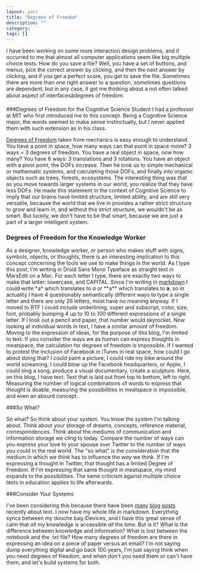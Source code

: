 ```yaml
---
layout: post
title: "Degrees of Freedom"
description: ""
category: 
tags: []
---
```


I have been working on some more interaction design problems, and it occurred to me that almost all computer applications seem like big multiple choice tests. How do you save a file? Well, you have a set of buttons, and menus, pick the correct answer by clicking, and then the next answer by clicking, and if you get a perfect score, you get to save the file. Sometimes there are more than one right answer to a question, sometimes questions are dependent, but in any case, it got me thinking about a not often talked about aspect of interfacesâdegrees of freedom.

###Degrees of Freedom for the Cognitive Science Student
I had a professor at MIT who first introduced me to this concept. Being a Cognitive Science major, the words seemed to make sense instinctually, but I never applied them with such extension as in his class.

[Degrees of Freedom][1] taken from mechanics is easy enough to understand. You have a point in space, how many ways can that point in space move? 3 ways = 3 degrees of freedom. You have a real object in space, now how many? You have 6 ways: 3 translations and 3 rotations. You have an object with a pivot point, the DOFs increase. Then he took us to simple mechanical or mathematic systems, and calculating those DOFs, and finally into organic objects such as trees, forests, ecosystems. The interesting thing was that as you move towards larger systems in our world, you realize that they have less DOFs. He made this statement in the context of Cognitive Science to imply that our brains have limited structure, limited ability, and are still very versatile, because the world that we live in provides a rather strict structure to grow and learn in, and without this strict structure, we wouldn't be as smart. But luckily, we don't have to be that smart, because we are just a part of a larger intelligent system.

### Degrees of Freedom for the Knowledge Worker

As a designer, knowledge worker, or person who makes stuff with signs, symbols, objects, or thoughts, there is an interesting implication to this concept concerning the tools we use to make things in the world. As I type this post, I'm writing in Droid Sans Mono Typeface as straight text in MarsEdit on a Mac. For each letter I type, there are exactly two ways to make that letter: lowercase, and CAPITAL. Since I'm writing in [markdown][5] I could write \*a\* which translates to *a* or \*\*a\*\* which translates to **a**, so in actuality I have 4 questionably semantically different ways to type a single letter and there are only 26 letters, most have no meaning anyway. If I moved to RTF I could include underlining, super and subscript, color, size, font, probably bumping 4 up to 10 to 100 different expressions of a single letter. If I took out a pencil and paper, that number would skyrocket. Now looking at individual words in text, I have a similar amount of freedom. Moving to the expression of ideas, for the purpose of this blog, I'm limited to text. If you consider the ways we as human can express thoughts in meatspace, the calculation for degrees of freedom is impossible. If I wanted to protest the inclusion of Facebook in iTunes in real space, how could I go about doing that? I could paint a picture, I could ride my bike around the world screaming, I could blow up the Facebook headquarters, or Apple, I could sing a song, produce a visual documentary, create a sculpture. Here, on this blog, I have text. Text that is laid out from top to bottom, left to right. Measuring the number of logical combinations of words to express that thought is doable, measuring the possibilities in meatspace is impossible, and even an absurd concept.

###So What?

So what? So think about your system. You know the system I'm talking about. Think about your storage of dreams, concepts, reference material, correspondences. Think about the mediums of communication and information storage we cling to today. Compare the number of ways can you express your love to your spouse over Twitter to the number of ways you could in the real world. The "so what" is the consideration that the medium in which we *think* has to influence the *way* we think. If I'm expressing a thought in Twitter, that thought has a limited Degree of Freedom. If I'm expressing that same thought in meatspace, my mind expands to the possibilities. The same criticism against multiple choice tests in education applies to life afterwards.

###Consider Your Systems

I've been considering this because there have been [many][2] [blog][3] [posts][4] recently about text. I now have my whole life in markdown. Everything syncs between my douche bag iDevices, and I have this great sense of calm that *all* my knowledge is accessible *all* the time. But is it? What is the difference between knowledge and information? What is lost between the notebook and the .txt file? How many degrees of freedom are there in expressing an idea on a piece of paper versus an email? I'm not saying dump everything digital and go back 100 years, I'm just saying think when you need degrees of freedom, and when don't you need them or can't have them, and let's build systems for both.



[1]: http://en.wikipedia.org/wiki/Degrees_of_freedom_(mechanics)
[2]: http://www.43folders.com/2010/02/01/notational-velocity-now-syncs-simplenote
[3]: http://www.tuaw.com/2010/02/19/notational-velocity-simplenote-and-dropbox-bring-child-like-wo/
[4]: http://dougist.com/2010/02/minimalist-with-my-notes/
[5]: http://daringfireball.net/projects/markdown/

